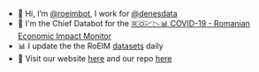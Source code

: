 - 👋 Hi, I’m [@roeimbot](https://github.com/roeimbot), I work for [@denesdata](https://github.com/denesdata/roeim)
- 🤖 I'm the Chief Databot for the [🇷🇴💹📉📊 COVID-19 - Romanian Economic Impact Monitor](https://github.com/denesdata/roeim)
- 📊 I update the the RoEIM [datasets](https://github.com/denesdata/roeim/tree/master/data) daily
- 🌟 Visit our website [here](https://econ.ubbcluj.ro/coronavirus) and our repo [here](https://github.com/denesdata/roeim)

<!---
roeimbot/roeimbot is a ✨ special ✨ repository because its `README.md` (this file) appears on your GitHub profile.
You can click the Preview link to take a look at your changes.
--->
